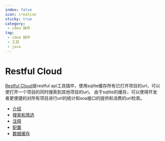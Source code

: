 ```yaml
---
index: false
icon: creative
sticky: true
category:
 - idea 插件
tag:
 - idea 插件
 - 工具
 - java
---
```


# Restful Cloud
[Restful Cloud](https://plugins.jetbrains.com/plugin/18885-restful-cloud)是restful api工具插件，使用sqlite缓存所有已打开项目的url，可以使打开一个项目的同时搜索到其他项目的url。
由于sqlite的缓存，可以使得开发者更便捷的对所有项目进行url的统计和soa接口的提供和消费的url检索。

- [介绍](introduction.md)
- [搜索和筛选](searchAndFilter.md)
- [注释](describe.md)
- [配置](setting.md)
- [数据缓存](database.md)
